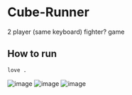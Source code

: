 # Cube-Runner
2 player (same keyboard) fighter? game

## How to run
```bash
love .
```

![image](https://github.com/user-attachments/assets/9e38718d-592e-4661-aec6-a29c9a6f7bff)
![image](https://github.com/user-attachments/assets/de9e948e-5cba-4619-a9ae-ec76e968785d)
![image](https://github.com/user-attachments/assets/1d53cdae-2984-4cc5-bf03-4793e10739f8)

